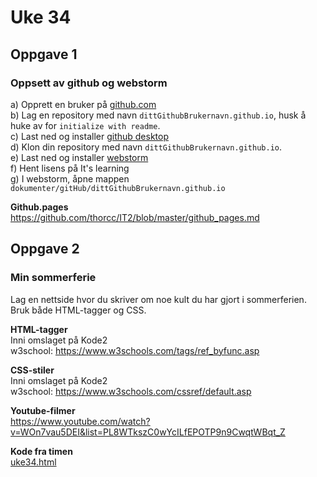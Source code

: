 # Uke 34

## Oppgave 1  
### Oppsett av github og webstorm  

a) Opprett en bruker på [github.com](https://github.com/)  
b) Lag en repository med navn ```dittGithubBrukernavn.github.io```, husk å huke av for ```initialize with readme```.  
c) Last ned og installer [github desktop](https://desktop.github.com/)  
d) Klon din repository med navn ```dittGithubBrukernavn.github.io```.  
e) Last ned og installer [webstorm](https://www.jetbrains.com/webstorm/)  
f) Hent lisens på It's learning  
g) I webstorm, åpne mappen ```dokumenter/gitHub/dittGithubBrukernavn.github.io```

**Github.pages**  
https://github.com/thorcc/IT2/blob/master/github_pages.md

## Oppgave 2
### Min sommerferie 
Lag en nettside hvor du skriver om noe kult du har gjort i sommerferien.  
Bruk både HTML-tagger og CSS.


**HTML-tagger**  
Inni omslaget på Kode2  
w3school: https://www.w3schools.com/tags/ref_byfunc.asp   


**CSS-stiler**  
Inni omslaget på Kode2  
w3school: https://www.w3schools.com/cssref/default.asp


**Youtube-filmer**  
https://www.youtube.com/watch?v=WOn7vau5DEI&list=PL8WTkszC0wYcILfEPOTP9n9CwqtWBqt_Z

**Kode fra timen**  
[uke34.html](uke34.html)
